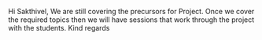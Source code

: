 Hi Sakthivel,
We are still covering the precursors for Project. Once we cover the required
topics then we will have sessions that work through the project with the
students.
Kind regards